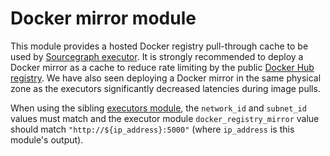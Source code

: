 # Docker mirror module

This module provides a hosted Docker registry pull-through cache to be used by [Sourcegraph executor](https://docs.sourcegraph.com/admin/executors). It is strongly recommended to deploy a Docker mirror as a cache to reduce rate limiting by the public [Docker Hub registry](https://hub.docker.com/). We have also seen deploying a Docker mirror in the same physical zone as the executors significantly decreased latencies during image pulls.

When using the sibling [executors module](https://registry.terraform.io/modules/sourcegraph/executors/google/6.6.666/submodules/executors), the `network_id` and `subnet_id` values must match and the executor module `docker_registry_mirror` value should match `"http://${ip_address}:5000"` (where `ip_address` is this module's output).
